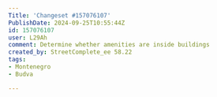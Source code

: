 ```yaml
---
Title: 'Changeset #157076107'
PublishDate: 2024-09-25T10:55:44Z
id: 157076107
user: L29Ah
comment: Determine whether amenities are inside buildings
created_by: StreetComplete_ee 58.22
tags:
- Montenegro
- Budva

---
```

